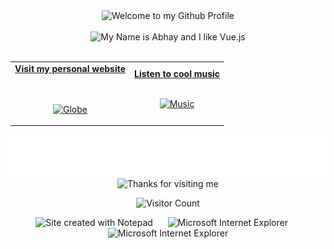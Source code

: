<!-- "Hero" Header -->
<div align="center">
  <img src="https://github.com/BrunnerLivio/brunnerlivio/blob/master/images/welcome.png?raw=true" style="max-width: 100%;" alt="Welcome to my Github Profile" />
  <br />
  <br />
  <img height="50" alt="My Name is Abhay and I like Vue.js" />
  <br />
  <br />

</div>

<!-- Social -->
<table width="100%" align="center">
<tr>
<td align="center">
<a href="https://abinfotech.in">
<strong>Visit my personal website </strong>
<br />
<br />
<br />

<p>

<img alt="Globe" height="80" src="https://raw.githubusercontent.com/BrunnerLivio/brunnerlivio/master/images/globe.gif">
</a>
</p>

</td>


<td align="center">
<a href="https://www.youtube.com/@Abcodersss">
<strong>Listen to cool music</strong>
<br />
<br />


<p>
<img height="100" alt="Music" src="https://raw.githubusercontent.com/BrunnerLivio/brunnerlivio/master/images/music.gif"> 
</a>
</p>

</td>
</tr>
</table>

<div align="center">
<a href="https://github.com/abinfotechreal"><img src="https://raw.githubusercontent.com/BrunnerLivio/brunnerlivio/master/images/guestbook.svg"></a> 
</div>

<!-- Footer -->

<div align="center">

<img height="120" alt="Thanks for visiting me" width="100%" src="https://raw.githubusercontent.com/BrunnerLivio/brunnerlivio/master/images/marquee.svg" />
<br />

![Visitor Count](https://camo.githubusercontent.com/ba96f73361e87790abc0e978a9ed893d1bf59cf063d27279fd39000289294ee5/68747470733a2f2f6b6f6d617265762e636f6d2f67687076632f3f757365726e616d653d6761746572656d61726b266c6162656c3d50726f66696c65253230566965777326636f6c6f723d343330363830267374796c653d666c6174)


<img src="https://raw.githubusercontent.com/BrunnerLivio/brunnerlivio/master/images/notepad.gif" alt="Site created with Notepad" height="30" />
<!-- "margin-right: whatever;" -->
<span>&nbsp;&nbsp;&nbsp;&nbsp;</span>  
<img src="https://raw.githubusercontent.com/BrunnerLivio/brunnerlivio/master/images/ie_logo.gif" alt="Microsoft Internet Explorer" />
<span>&nbsp;&nbsp;&nbsp;&nbsp;</span>  
<img src="https://raw.githubusercontent.com/BrunnerLivio/brunnerlivio/master/images/noframes.gif" alt="Microsoft Internet Explorer" />

</div>
